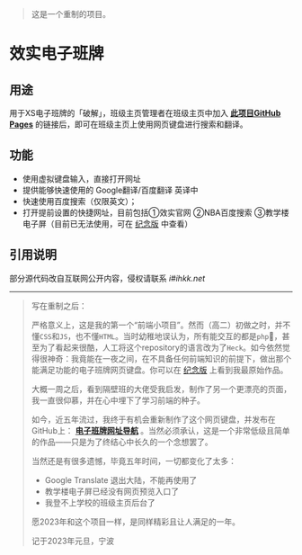 > 这是一个重制的项目。

# 效实电子班牌

## 用途
用于XS电子班牌的「破解」，班级主页管理者在班级主页中加入 **[此项目GitHub Pages](https://ihkk.github.io/XiaoShi-Eboard/)** 的链接后，即可在班级主页上使用网页键盘进行搜索和翻译。  

## 功能
* 使用虚拟键盘输入，直接打开网址
* 提供能够快速使用的 Google翻译/百度翻译 英译中
* 快速使用百度搜索（仅限英文）；
* 打开提前设置的快捷网址，目前包括①效实官网 ②NBA百度搜索 ③教学楼电子屏（目前已无法使用，可在 [纪念版](https://ihkk.github.io/XiaoShi-Eboard/index_old.html) 中查看）

## 引用说明
部分源代码改自互联网公开内容，侵权请联系 *i#ihkk.net*

---

> 写在重制之后：
>
> 严格意义上，这是我的第一个“前端小项目”。然而（高二）初做之时，并不懂`CSS`和`JS`，也不懂`HTML`。当时幼稚地误认为，所有能交互的都是`php`🤣，甚至为了看起来很酷，人工将这个repository的语言改为了`Heck`。如今依然觉得很神奇：我竟能在一夜之间，在不具备任何前端知识的前提下，做出那个能满足功能的电子班牌网页键盘。你可以在 [纪念版]([纪念版页面](https://ihkk.github.io/XiaoShi-Eboard/index_old.html)) 上看到我最原始作品。
> 
> 大概一周之后，看到隔壁班的大佬受我启发，制作了另一个更漂亮的页面，我一直很仰慕，并在心中埋下了学习前端的种子。
> 
> 如今，近五年流过，我终于有机会重新制作了这个网页键盘，并发布在GitHub上： **[电子班牌网址导航](https://ihkk.github.io/XiaoShi-Eboard/)** 。当然必须承认，这是一个非常低级且简单的作品——只是为了终结心中长久的一个念想罢了。
>
> 当然还是有很多遗憾，毕竟五年时间，一切都变化了太多：
> - Google Translate 退出大陆，不能再使用了
> - 教学楼电子屏已经没有网页预览入口了
> - 我登不上学校的班级主页后台了
>
> 愿2023年和这个项目一样，是同样精彩且让人满足的一年。
>
> 记于2023年元旦，宁波
